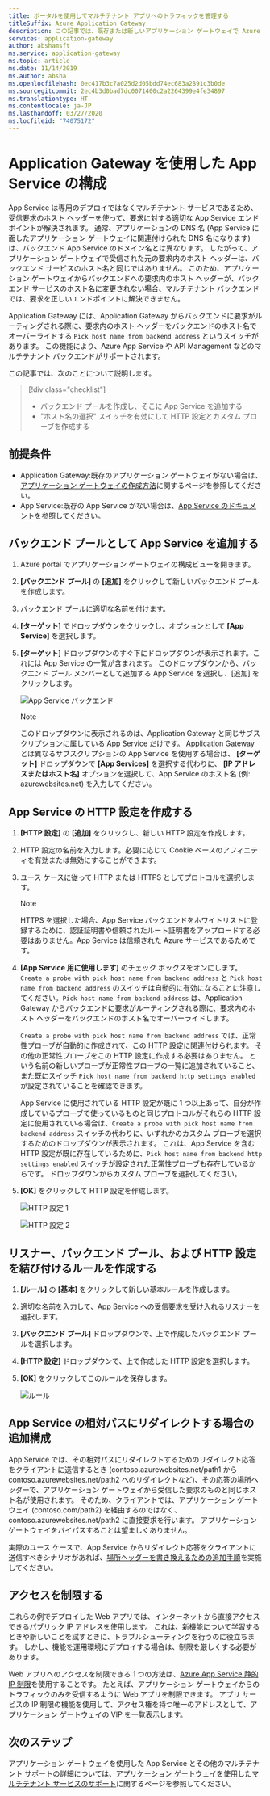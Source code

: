 ```yaml
---
title: ポータルを使用してマルチテナント アプリへのトラフィックを管理する
titleSuffix: Azure Application Gateway
description: この記事では、既存または新しいアプリケーション ゲートウェイで Azure App Service Web アプリをバックエンド プールのメンバーとして構成する方法について説明します。
services: application-gateway
author: abshamsft
ms.service: application-gateway
ms.topic: article
ms.date: 11/14/2019
ms.author: absha
ms.openlocfilehash: 0ec417b3c7a025d2d05bdd74ec683a2891c3b0de
ms.sourcegitcommit: 2ec4b3d0bad7dc0071400c2a2264399e4fe34897
ms.translationtype: HT
ms.contentlocale: ja-JP
ms.lasthandoff: 03/27/2020
ms.locfileid: "74075172"
---
```

# <a name="configure-app-service-with-application-gateway"></a>Application Gateway を使用した App Service の構成

App Service は専用のデプロイではなくマルチテナント サービスであるため、受信要求のホスト ヘッダーを使って、要求に対する適切な App Service エンドポイントが解決されます。 通常、アプリケーションの DNS 名 (App Service に面したアプリケーション ゲートウェイに関連付けられた DNS 名になります) は、バックエンド App Service のドメイン名とは異なります。 したがって、アプリケーション ゲートウェイで受信された元の要求内のホスト ヘッダーは、バックエンド サービスのホスト名と同じではありません。 このため、アプリケーション ゲートウェイからバックエンドへの要求内のホスト ヘッダーが、バックエンド サービスのホスト名に変更されない場合、マルチテナント バックエンドでは、要求を正しいエンドポイントに解決できません。

Application Gateway には、Application Gateway からバックエンドに要求がルーティングされる際に、要求内のホスト ヘッダーをバックエンドのホスト名でオーバーライドする `Pick host name from backend address` というスイッチがあります。 この機能により、Azure App Service や API Management などのマルチテナント バックエンドがサポートされます。 

この記事では、次のことについて説明します。

> [!div class="checklist"]
>
> - バックエンド プールを作成し、そこに App Service を追加する
> - "ホスト名の選択" スイッチを有効にして HTTP 設定とカスタム プローブを作成する

## <a name="prerequisites"></a>前提条件

- Application Gateway:既存のアプリケーション ゲートウェイがない場合は、[アプリケーション ゲートウェイの作成方法](https://docs.microsoft.com/azure/application-gateway/quick-create-portal)に関するページを参照してください。
- App Service:既存の App Service がない場合は、[App Service のドキュメント](https://docs.microsoft.com/azure/app-service/)を参照してください。

## <a name="add-app-service-as-backend-pool"></a>バックエンド プールとして App Service を追加する

1. Azure portal でアプリケーション ゲートウェイの構成ビューを開きます。

2. **[バックエンド プール]** の **[追加]** をクリックして新しいバックエンド プールを作成します。

3. バックエンド プールに適切な名前を付けます。 

4. **[ターゲット]** でドロップダウンをクリックし、オプションとして **[App Service]** を選択します。

5. **[ターゲット]** ドロップダウンのすぐ下にドロップダウンが表示されます。これには App Service の一覧が含まれます。 このドロップダウンから、バックエンド プール メンバーとして追加する App Service を選択し、[追加] をクリックします。

   ![App Service バックエンド](./media/configure-web-app-portal/backendpool.png)
   
   > [!NOTE]
   > このドロップダウンに表示されるのは、Application Gateway と同じサブスクリプションに属している App Service だけです。 Application Gateway とは異なるサブスクリプションの App Service を使用する場合は、 **[ターゲット]** ドロップダウンで **[App Services]** を選択する代わりに、 **[IP アドレスまたはホスト名]** オプションを選択して、App Service のホスト名 (例: azurewebsites.net) を入力してください。

## <a name="create-http-settings-for-app-service"></a>App Service の HTTP 設定を作成する

1. **[HTTP 設定]** の **[追加]** をクリックし、新しい HTTP 設定を作成します。

2. HTTP 設定の名前を入力します。必要に応じて Cookie ベースのアフィニティを有効または無効にすることができます。

3. ユース ケースに従って HTTP または HTTPS としてプロトコルを選択します。 

   > [!NOTE]
   > HTTPS を選択した場合、App Service バックエンドをホワイトリストに登録するために、認証証明書や信頼されたルート証明書をアップロードする必要はありません。App Service は信頼された Azure サービスであるためです。

4. **[App Service 用に使用します]** のチェック ボックスをオンにします。 `Create a probe with pick host name from backend address` と `Pick host name from backend address` のスイッチは自動的に有効になることに注意してください。`Pick host name from backend address` は、Application Gateway からバックエンドに要求がルーティングされる際に、要求内のホスト ヘッダーをバックエンドのホスト名でオーバーライドします。  

   `Create a probe with pick host name from backend address` では、正常性プローブが自動的に作成されて、この HTTP 設定に関連付けられます。 その他の正常性プローブをこの HTTP 設定に作成する必要はありません。 <HTTP Setting name><Unique GUID> という名前の新しいプローブが正常性プローブの一覧に追加されていること、また既にスイッチ `Pick host name from backend http settings enabled` が設定されていることを確認できます。

   App Service に使用されている HTTP 設定が既に 1 つ以上あって、自分が作成しているプローブで使っているものと同じプロトコルがそれらの HTTP 設定に使用されている場合は、`Create a probe with pick host name from backend address` スイッチの代わりに、いずれかのカスタム プローブを選択するためのドロップダウンが表示されます。 これは、App Service を含む HTTP 設定が既に存在しているために、`Pick host name from backend http settings enabled` スイッチが設定された正常性プローブも存在しているからです。 ドロップダウンからカスタム プローブを選択してください。

5. **[OK]** をクリックして HTTP 設定を作成します。

   ![HTTP 設定 1](./media/configure-web-app-portal/http-setting1.png)

   ![HTTP 設定 2](./media/configure-web-app-portal/http-setting2.png)



## <a name="create-rule-to-tie-the-listener-backend-pool-and-http-setting"></a>リスナー、バックエンド プール、および HTTP 設定を結び付けるルールを作成する

1. **[ルール]** の **[基本]** をクリックして新しい基本ルールを作成します。

2. 適切な名前を入力して、App Service への受信要求を受け入れるリスナーを選択します。

3. **[バックエンド プール]** ドロップダウンで、上で作成したバックエンド プールを選択します。

4. **[HTTP 設定]** ドロップダウンで、上で作成した HTTP 設定を選択します。

5. **[OK]** をクリックしてこのルールを保存します。

   ![ルール](./media/configure-web-app-portal/rule.png)

## <a name="additional-configuration-in-case-of-redirection-to-app-services-relative-path"></a>App Service の相対パスにリダイレクトする場合の追加構成

App Service では、その相対パスにリダイレクトするためのリダイレクト応答をクライアントに送信するとき (contoso.azurewebsites.net/path1 から contoso.azurewebsites.net/path2 へのリダイレクトなど)、その応答の場所ヘッダーで、アプリケーション ゲートウェイから受信した要求のものと同じホスト名が使用されます。 そのため、クライアントでは、アプリケーション ゲートウェイ (contoso.com/path2) を経由するのではなく、contoso.azurewebsites.net/path2 に直接要求を行います。 アプリケーション ゲートウェイをバイパスすることは望ましくありません。

実際のユース ケースで、App Service からリダイレクト応答をクライアントに送信すべきシナリオがあれば、[場所ヘッダーを書き換えるための追加手順](https://docs.microsoft.com/azure/application-gateway/troubleshoot-app-service-redirection-app-service-url#sample-configuration)を実施してください。

## <a name="restrict-access"></a>アクセスを制限する

これらの例でデプロイした Web アプリでは、インターネットから直接アクセスできるパブリック IP アドレスを使用します。 これは、新機能について学習するときや新しいことを試すときに、トラブルシューティングを行うのに役立ちます。 しかし、機能を運用環境にデプロイする場合は、制限を厳しくする必要があります。

Web アプリへのアクセスを制限できる 1 つの方法は、[Azure App Service 静的 IP 制限](../app-service/app-service-ip-restrictions.md)を使用することです。 たとえば、アプリケーション ゲートウェイからのトラフィックのみを受信するように Web アプリを制限できます。 アプリ サービスの IP 制限の機能を使用して、アクセス権を持つ唯一のアドレスとして、アプリケーション ゲートウェイの VIP を一覧表示します。

## <a name="next-steps"></a>次のステップ

アプリケーション ゲートウェイを使用した App Service とその他のマルチテナント サポートの詳細については、[アプリケーション ゲートウェイを使用したマルチテナント サービスのサポート](https://docs.microsoft.com/azure/application-gateway/application-gateway-web-app-overview)に関するページを参照してください。
